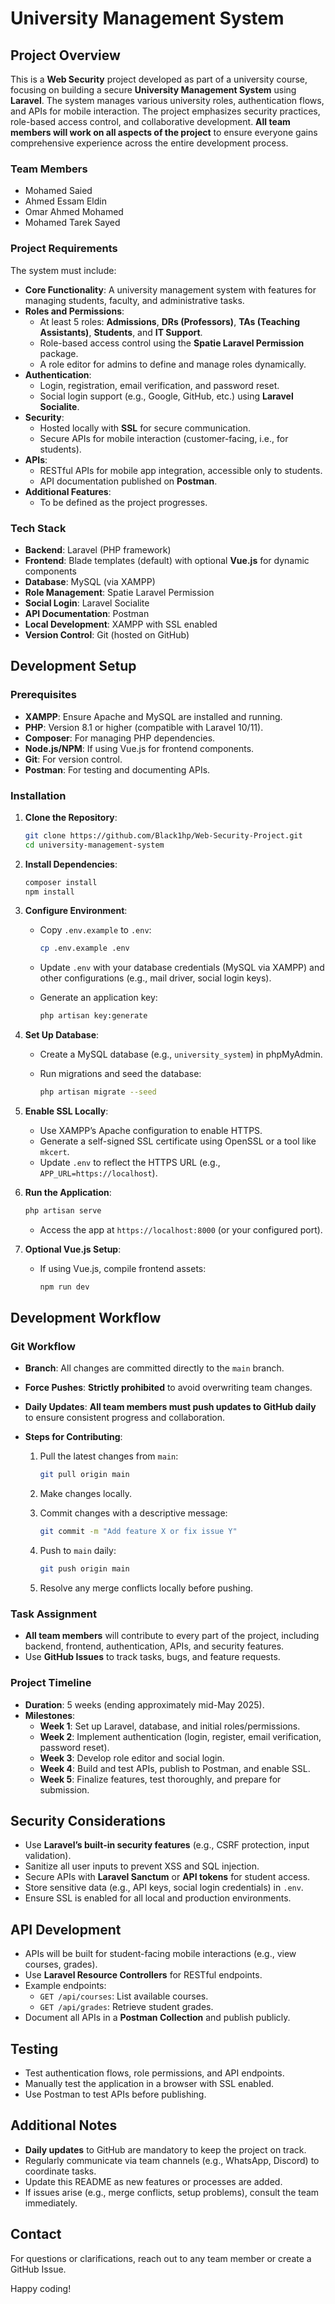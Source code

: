 # University Management System

## Project Overview

This is a **Web Security** project developed as part of a university course, focusing on building a secure **University Management System** using **Laravel**. The system manages various university roles, authentication flows, and APIs for mobile interaction. The project emphasizes security practices, role-based access control, and collaborative development. **All team members will work on all aspects of the project** to ensure everyone gains comprehensive experience across the entire development process.

### Team Members

- Mohamed Saied
- Ahmed Essam Eldin
- Omar Ahmed Mohamed
- Mohamed Tarek Sayed

### Project Requirements

The system must include:

- **Core Functionality**: A university management system with features for managing students, faculty, and administrative tasks.
- **Roles and Permissions**:
  - At least 5 roles: **Admissions**, **DRs (Professors)**, **TAs (Teaching Assistants)**, **Students**, and **IT Support**.
  - Role-based access control using the **Spatie Laravel Permission** package.
  - A role editor for admins to define and manage roles dynamically.
- **Authentication**:
  - Login, registration, email verification, and password reset.
  - Social login support (e.g., Google, GitHub, etc.) using **Laravel Socialite**.
- **Security**:
  - Hosted locally with **SSL** for secure communication.
  - Secure APIs for mobile interaction (customer-facing, i.e., for students).
- **APIs**:
  - RESTful APIs for mobile app integration, accessible only to students.
  - API documentation published on **Postman**.
- **Additional Features**:
  - To be defined as the project progresses.

### Tech Stack

- **Backend**: Laravel (PHP framework)
- **Frontend**: Blade templates (default) with optional **Vue.js** for dynamic components
- **Database**: MySQL (via XAMPP)
- **Role Management**: Spatie Laravel Permission
- **Social Login**: Laravel Socialite
- **API Documentation**: Postman
- **Local Development**: XAMPP with SSL enabled
- **Version Control**: Git (hosted on GitHub)

## Development Setup

### Prerequisites

- **XAMPP**: Ensure Apache and MySQL are installed and running.
- **PHP**: Version 8.1 or higher (compatible with Laravel 10/11).
- **Composer**: For managing PHP dependencies.
- **Node.js/NPM**: If using Vue.js for frontend components.
- **Git**: For version control.
- **Postman**: For testing and documenting APIs.

### Installation

1. **Clone the Repository**:

   ```bash
   git clone https://github.com/Black1hp/Web-Security-Project.git
   cd university-management-system
   ```

2. **Install Dependencies**:

   ```bash
   composer install
   npm install
   ```

3. **Configure Environment**:

   - Copy `.env.example` to `.env`:

     ```bash
     cp .env.example .env
     ```

   - Update `.env` with your database credentials (MySQL via XAMPP) and other configurations (e.g., mail driver, social login keys).

   - Generate an application key:

     ```bash
     php artisan key:generate
     ```

4. **Set Up Database**:

   - Create a MySQL database (e.g., `university_system`) in phpMyAdmin.

   - Run migrations and seed the database:

     ```bash
     php artisan migrate --seed
     ```

5. **Enable SSL Locally**:

   - Use XAMPP’s Apache configuration to enable HTTPS.
   - Generate a self-signed SSL certificate using OpenSSL or a tool like `mkcert`.
   - Update `.env` to reflect the HTTPS URL (e.g., `APP_URL=https://localhost`).

6. **Run the Application**:

   ```bash
   php artisan serve
   ```

   - Access the app at `https://localhost:8000` (or your configured port).

7. **Optional Vue.js Setup**:

   - If using Vue.js, compile frontend assets:

     ```bash
     npm run dev
     ```

## Development Workflow

### Git Workflow

- **Branch**: All changes are committed directly to the `main` branch.

- **Force Pushes**: **Strictly prohibited** to avoid overwriting team changes.

- **Daily Updates**: **All team members must push updates to GitHub daily** to ensure consistent progress and collaboration.

- **Steps for Contributing**:

  1. Pull the latest changes from `main`:

     ```bash
     git pull origin main
     ```

  2. Make changes locally.

  3. Commit changes with a descriptive message:

     ```bash
     git commit -m "Add feature X or fix issue Y"
     ```

  4. Push to `main` daily:

     ```bash
     git push origin main
     ```

  5. Resolve any merge conflicts locally before pushing.

### Task Assignment

- **All team members** will contribute to every part of the project, including backend, frontend, authentication, APIs, and security features.
- Use **GitHub Issues** to track tasks, bugs, and feature requests.

### Project Timeline

- **Duration**: 5 weeks (ending approximately mid-May 2025).
- **Milestones**:
  - **Week 1**: Set up Laravel, database, and initial roles/permissions.
  - **Week 2**: Implement authentication (login, register, email verification, password reset).
  - **Week 3**: Develop role editor and social login.
  - **Week 4**: Build and test APIs, publish to Postman, and enable SSL.
  - **Week 5**: Finalize features, test thoroughly, and prepare for submission.

## Security Considerations

- Use **Laravel’s built-in security features** (e.g., CSRF protection, input validation).
- Sanitize all user inputs to prevent XSS and SQL injection.
- Secure APIs with **Laravel Sanctum** or **API tokens** for student access.
- Store sensitive data (e.g., API keys, social login credentials) in `.env`.
- Ensure SSL is enabled for all local and production environments.

## API Development

- APIs will be built for student-facing mobile interactions (e.g., view courses, grades).
- Use **Laravel Resource Controllers** for RESTful endpoints.
- Example endpoints:
  - `GET /api/courses`: List available courses.
  - `GET /api/grades`: Retrieve student grades.
- Document all APIs in a **Postman Collection** and publish publicly.

## Testing

- Test authentication flows, role permissions, and API endpoints.
- Manually test the application in a browser with SSL enabled.
- Use Postman to test APIs before publishing.

## Additional Notes

- **Daily updates** to GitHub are mandatory to keep the project on track.
- Regularly communicate via team channels (e.g., WhatsApp, Discord) to coordinate tasks.
- Update this README as new features or processes are added.
- If issues arise (e.g., merge conflicts, setup problems), consult the team immediately.

## Contact

For questions or clarifications, reach out to any team member or create a GitHub Issue.

Happy coding!
